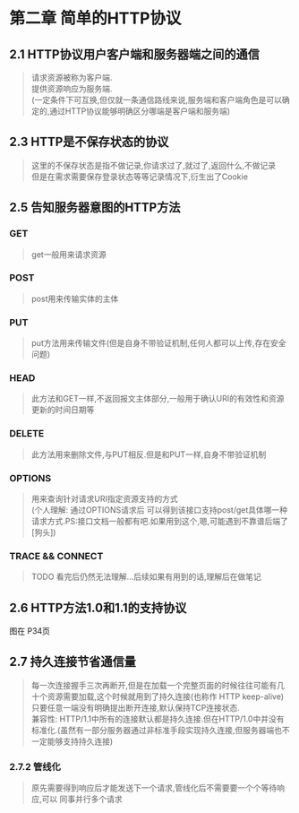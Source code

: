 # 第二章 简单的HTTP协议

## 2.1 HTTP协议用户客户端和服务器端之间的通信
> 请求资源被称为客户端.  
> 提供资源响应为服务端.  
>(一定条件下可互换,但仅就一条通信路线来说,服务端和客户端角色是可以确定的,通过HTTP协议能够明确区分哪端是客户端和服务端)

## 2.3 HTTP是不保存状态的协议
> 这里的不保存状态是指不做记录,你请求过了,就过了,返回什么,不做记录  
> 但是在需求需要保存登录状态等等记录情况下,衍生出了Cookie

## 2.5 告知服务器意图的HTTP方法

### GET
> get一般用来请求资源

### POST
> post用来传输实体的主体

### PUT
> put方法用来传输文件(但是自身不带验证机制,任何人都可以上传,存在安全问题)

### HEAD
> 此方法和GET一样,不返回报文主体部分,一般用于确认URI的有效性和资源更新的时间日期等

### DELETE
> 此方法用来删除文件,与PUT相反.但是和PUT一样,自身不带验证机制

### OPTIONS
> 用来查询针对请求URI指定资源支持的方式  
> (个人理解: 通过OPTIONS请求后 可以得到该接口支持post/get具体哪一种请求方式.PS:接口文档一般都有吧.如果用到这个,嗯,可能遇到不靠谱后端了[狗头])

### TRACE && CONNECT
> TODO 看完后仍然无法理解...后续如果有用到的话,理解后在做笔记

## 2.6 HTTP方法1.0和1.1的支持协议
图在 P34页

## 2.7 持久连接节省通信量

> 每一次连接握手三次再断开,但是在加载一个完整页面的时候往往可能有几十个资源需要加载,这个时候就用到了持久连接(也称作 HTTP keep-alive)  
> 只要任意一端没有明确提出断开连接,默认保持TCP连接状态.  
> 兼容性: HTTP/1.1中所有的连接默认都是持久连接.但在HTTP/1.0中并没有标准化.(虽然有一部分服务器通过非标准手段实现持久连接,但服务器端也不一定能够支持持久连接)

### 2.7.2 管线化
> 原先需要得到响应后才能发送下一个请求,管线化后不需要要一个个等待响应,可以 同事并行多个请求
